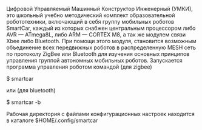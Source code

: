 Цифровой Управляемый Машинный Конструктор Инженерный (УМКИ), это школьный учебно методический комплект образовательной робототехники, включающий в себя группу мобильных роботов SmartCar, каждый из которых снабжен центральным процессором либо AVR — ATmega8L, либо ARM — CORTEX M8, а так же модулем связи Xbee либо Bluetooth. При помощи этого модуля, становится возможным объединение всех передвижных роботов в распределенную MESH сеть по протоколу ZigBee или Bluetooth для изучения основных принципов управления группой автономных мобильных роботов. Запускается программа управления роботом командой (для zigbee) 

$ smartcar

 или  (для bluetooth)
 
$ smartcar -b

Рабочая директория с файлами конфигурационных настроек находится в каталоге $HOME/.config/smartcar
